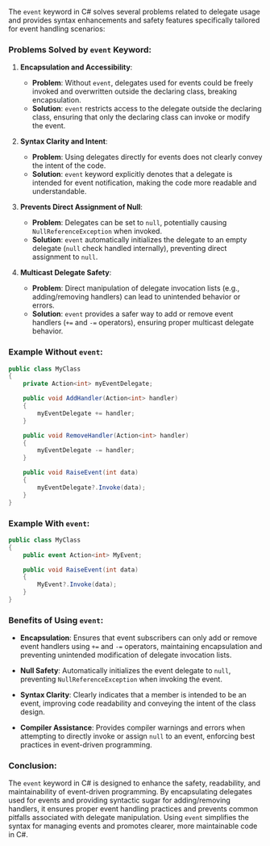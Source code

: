 The `event` keyword in C# solves several problems related to delegate usage and provides syntax enhancements and safety features specifically tailored for event handling scenarios:

### Problems Solved by `event` Keyword:

1. **Encapsulation and Accessibility**:
   - **Problem**: Without `event`, delegates used for events could be freely invoked and overwritten outside the declaring class, breaking encapsulation.
   - **Solution**: `event` restricts access to the delegate outside the declaring class, ensuring that only the declaring class can invoke or modify the event.

2. **Syntax Clarity and Intent**:
   - **Problem**: Using delegates directly for events does not clearly convey the intent of the code.
   - **Solution**: `event` keyword explicitly denotes that a delegate is intended for event notification, making the code more readable and understandable.

3. **Prevents Direct Assignment of Null**:
   - **Problem**: Delegates can be set to `null`, potentially causing `NullReferenceException` when invoked.
   - **Solution**: `event` automatically initializes the delegate to an empty delegate (`null` check handled internally), preventing direct assignment to `null`.

4. **Multicast Delegate Safety**:
   - **Problem**: Direct manipulation of delegate invocation lists (e.g., adding/removing handlers) can lead to unintended behavior or errors.
   - **Solution**: `event` provides a safer way to add or remove event handlers (`+=` and `-=` operators), ensuring proper multicast delegate behavior.

### Example Without `event`:

```csharp
public class MyClass
{
    private Action<int> myEventDelegate;

    public void AddHandler(Action<int> handler)
    {
        myEventDelegate += handler;
    }

    public void RemoveHandler(Action<int> handler)
    {
        myEventDelegate -= handler;
    }

    public void RaiseEvent(int data)
    {
        myEventDelegate?.Invoke(data);
    }
}
```

### Example With `event`:

```csharp
public class MyClass
{
    public event Action<int> MyEvent;

    public void RaiseEvent(int data)
    {
        MyEvent?.Invoke(data);
    }
}
```

### Benefits of Using `event`:

- **Encapsulation**: Ensures that event subscribers can only add or remove event handlers using `+=` and `-=` operators, maintaining encapsulation and preventing unintended modification of delegate invocation lists.
  
- **Null Safety**: Automatically initializes the event delegate to `null`, preventing `NullReferenceException` when invoking the event.

- **Syntax Clarity**: Clearly indicates that a member is intended to be an event, improving code readability and conveying the intent of the class design.

- **Compiler Assistance**: Provides compiler warnings and errors when attempting to directly invoke or assign `null` to an event, enforcing best practices in event-driven programming.

### Conclusion:

The `event` keyword in C# is designed to enhance the safety, readability, and maintainability of event-driven programming. By encapsulating delegates used for events and providing syntactic sugar for adding/removing handlers, it ensures proper event handling practices and prevents common pitfalls associated with delegate manipulation. Using `event` simplifies the syntax for managing events and promotes clearer, more maintainable code in C#.